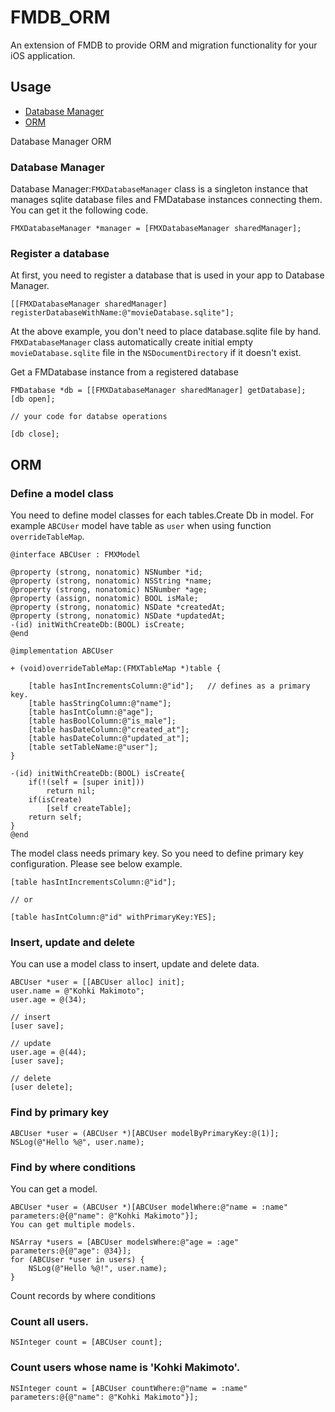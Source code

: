# FMDB_ORM

An extension of FMDB to provide ORM and migration functionality for your iOS application.

## Usage

* [Database Manager](#database-manager)
* [ORM](#orm)

Database Manager
ORM

### Database Manager
Database Manager:`FMXDatabaseManager` class is a singleton instance that manages sqlite database files and FMDatabase instances connecting them. You can get it the following code.
```
FMXDatabaseManager *manager = [FMXDatabaseManager sharedManager];
```
### Register a database
At first, you need to register a database that is used in your app to Database Manager.
```
[[FMXDatabaseManager sharedManager] registerDatabaseWithName:@"movieDatabase.sqlite"];
```
At the above example, you don't need to place database.sqlite file by hand. `FMXDatabaseManager` class automatically create initial empty `movieDatabase.sqlite` file in the `NSDocumentDirectory` if it doesn't exist.

Get a FMDatabase instance from a registered database
```
FMDatabase *db = [[FMXDatabaseManager sharedManager] getDatabase];
[db open];

// your code for databse operations

[db close];
```
## ORM
### Define a model class
You need to define model classes for each tables.Create Db in model.
For example `ABCUser` model have table as `user` when using function `overrideTableMap`. 
```
@interface ABCUser : FMXModel

@property (strong, nonatomic) NSNumber *id;
@property (strong, nonatomic) NSString *name;
@property (strong, nonatomic) NSNumber *age;
@property (assign, nonatomic) BOOL isMale;
@property (strong, nonatomic) NSDate *createdAt;
@property (strong, nonatomic) NSDate *updatedAt;
-(id) initWithCreateDb:(BOOL) isCreate;
@end

@implementation ABCUser

+ (void)overrideTableMap:(FMXTableMap *)table {

    [table hasIntIncrementsColumn:@"id"];   // defines as a primary key.
    [table hasStringColumn:@"name"];
    [table hasIntColumn:@"age"];
    [table hasBoolColumn:@"is_male"];
    [table hasDateColumn:@"created_at"];
    [table hasDateColumn:@"updated_at"];
    [table setTableName:@"user"];
}

-(id) initWithCreateDb:(BOOL) isCreate{
    if(!(self = [super init]))
        return nil;
    if(isCreate)
        [self createTable];
    return self;
}
@end
```
The model class needs primary key. So you need to define primary key configuration. Please see below example.
```
[table hasIntIncrementsColumn:@"id"];

// or

[table hasIntColumn:@"id" withPrimaryKey:YES];
```
### Insert, update and delete
You can use a model class to insert, update and delete data.
```
ABCUser *user = [[ABCUser alloc] init];
user.name = @"Kohki Makimoto";
user.age = @(34);

// insert
[user save];

// update
user.age = @(44);
[user save];

// delete
[user delete];
```
### Find by primary key
```
ABCUser *user = (ABCUser *)[ABCUser modelByPrimaryKey:@(1)];
NSLog(@"Hello %@", user.name);
```
### Find by where conditions
You can get a model.
```
ABCUser *user = (ABCUser *)[ABCUser modelWhere:@"name = :name" parameters:@{@"name": @"Kohki Makimoto"}];
You can get multiple models.

NSArray *users = [ABCUser modelsWhere:@"age = :age" parameters:@{@"age": @34}];
for (ABCUser *user in users) {
    NSLog(@"Hello %@!", user.name);
}
```
Count records by where conditions
### Count all users.
```
NSInteger count = [ABCUser count];
```
### Count users whose name is 'Kohki Makimoto'.
```
NSInteger count = [ABCUser countWhere:@"name = :name" parameters:@{@"name": @"Kohki Makimoto"}];
```
